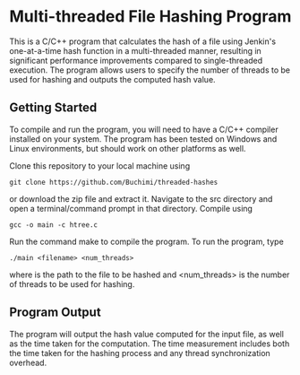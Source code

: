 # Multi-threaded File Hashing Program
This is a C/C++ program that calculates the hash of a file using Jenkin's one-at-a-time hash function in a multi-threaded manner, resulting in significant performance improvements compared to single-threaded execution. The program allows users to specify the number of threads to be used for hashing and outputs the computed hash value.

## Getting Started
To compile and run the program, you will need to have a C/C++ compiler installed on your system. The program has been tested on Windows and Linux environments, but should work on other platforms as well.

Clone this repository to your local machine using 
```
git clone https://github.com/Buchimi/threaded-hashes
``` 
or download the zip file and extract it.
Navigate to the src directory and open a terminal/command prompt in that directory.
Compile using
```
gcc -o main -c htree.c
```
Run the command make to compile the program.
To run the program, type 
```
./main <filename> <num_threads>
``` 
where <filename> is the path to the file to be hashed and <num_threads> is the number of threads to be used for hashing.

## Program Output
The program will output the hash value computed for the input file, as well as the time taken for the computation. The time measurement includes both the time taken for the hashing process and any thread synchronization overhead.

